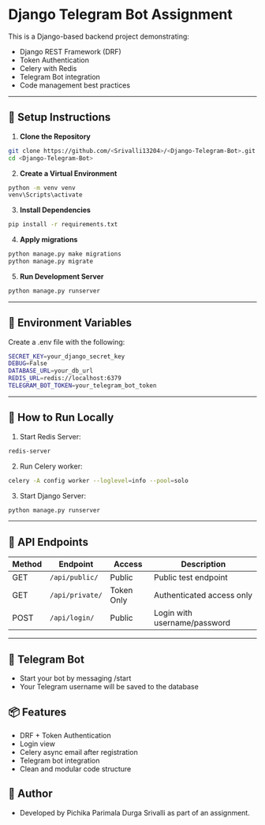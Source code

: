# Django Telegram Bot Assignment

This is a Django-based backend project demonstrating:

- Django REST Framework (DRF)
- Token Authentication
- Celery with Redis
- Telegram Bot integration
- Code management best practices

---

## 🔧 Setup Instructions

1. **Clone the Repository**

```bash
git clone https://github.com/<Srivalli13204>/<Django-Telegram-Bot>.git
cd <Django-Telegram-Bot>
```

2. **Create a Virtual Environment**

```bash
python -m venv venv
venv\Scripts\activate
```

3. **Install Dependencies**

```bash
pip install -r requirements.txt
```

4. **Apply migrations**

```bash
python manage.py make migrations
python manage.py migrate
```

5. **Run Development Server**

```bash
python manage.py runserver
```

---

## 🔐 Environment Variables

Create a .env file with the following:

```bash
SECRET_KEY=your_django_secret_key
DEBUG=False
DATABASE_URL=your_db_url
REDIS_URL=redis://localhost:6379
TELEGRAM_BOT_TOKEN=your_telegram_bot_token
```

---

## 🔌 How to Run Locally

1. Start Redis Server:

```bash
redis-server
```

2. Run Celery worker:

```bash
celery -A config worker --loglevel=info --pool=solo
```

3. Start Django Server:

```bash
python manage.py runserver
```

---

## 📮 API Endpoints

| Method | Endpoint        | Access     | Description                  |
| ------ | --------------- | ---------- | ---------------------------- |
| GET    | `/api/public/`  | Public     | Public test endpoint         |
| GET    | `/api/private/` | Token Only | Authenticated access only    |
| POST   | `/api/login/`   | Public     | Login with username/password |

---

## 🤖 Telegram Bot

- Start your bot by messaging /start
- Your Telegram username will be saved to the database

## 📦 Features

- DRF + Token Authentication
- Login view
- Celery async email after registration
- Telegram bot integration
- Clean and modular code structure

## 👤 Author
- Developed by Pichika Parimala Durga Srivalli as part of an assignment.
